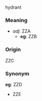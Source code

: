 hydrant
### Meaning
+ _adj_: ZZA
    + __eg__: ZZB

### Origin

ZZC

### Synonym

__eg__: ZZD

+ ZZE


